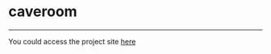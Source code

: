 # caveroom
__________________________________________________________________
You could access the project site [here](https://files.nyu.edu/caj303/public/graphics/final/index.html)
